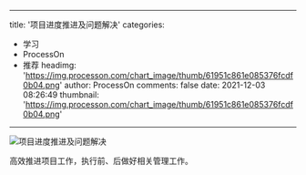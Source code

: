 
---
title: '项目进度推进及问题解决'
categories: 
 - 学习
 - ProcessOn
 - 推荐
headimg: 'https://img.processon.com/chart_image/thumb/61951c861e085376fcdf0b04.png'
author: ProcessOn
comments: false
date: 2021-12-03 08:26:49
thumbnail: 'https://img.processon.com/chart_image/thumb/61951c861e085376fcdf0b04.png'
---

<div>   
<img class="thumb" alt="项目进度推进及问题解决" src="https://img.processon.com/chart_image/thumb/61951c861e085376fcdf0b04.png" referrerpolicy="no-referrer">
<p>高效推进项目工作，执行前、后做好相关管理工作。</p>  
</div>
            